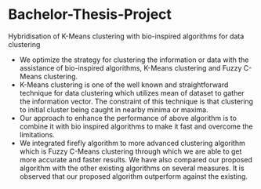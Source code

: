 # Bachelor-Thesis-Project
Hybridisation of K-Means clustering with bio-inspired algorithms for data clustering
<ul>
<li> We optimize the strategy for clustering the information or data with the assistance of bio-inspired algorithms, K-Means clustering and Fuzzy C-Means clustering.</li>
<li> K-Means clustering is one of the well known and straightforward technique for data clustering which utilizes mean of dataset to gather the information vector. The constraint of this technique is that clustering to initial cluster being caught in nearby minima or maxima. </li>
<li> Our approach to enhance the performance of above algorithm is to combine it with bio inspired algorithms to make it fast and overcome the limitations.</li>
<li> We integrated firefly algorithm to more advanced clustering algorithm which is Fuzzy C-Means clustering through which we are able to get more accurate and faster results. We have also compared our proposed algorithm with the other existing algorithms on several measures. It is observed that our proposed algorithm outperform against the existing.</li></ul>
